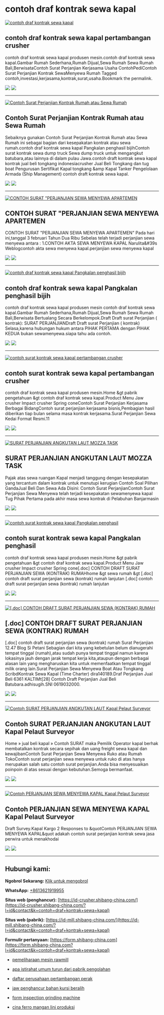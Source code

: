# contoh draf kontrak sewa kapal

<a href="https://swt.shibang-china.com/?l=id&img&k=contoh+draf+kontrak+sewa+kapal" target="_blank">![contoh draf kontrak sewa kapal](http://static.shibang-china.com/all-800x300/1345.jpg)</a>

## contoh draf kontrak sewa kapal pertambangan crusher
contoh draf kontrak sewa kapal produsen mesin.contoh draf kontrak sewa kapal.Gambar Rumah Sederhana,Rumah Dijual,Sewa Rumah Sewa Rumah Bali,BerwisataContoh Surat Perjanjian Kerjasama Usaha ContohPediContoh Surat Perjanjian Kontrak SewaMenyewa Rumah Tagged contoh,investasi,kerjasama,kontrak,surat,usaha.Bookmark the permalink.


<a href="https://whatsapp.shibangsoft.com/WhatsApp.php" target="_blank" title="WhatsApp">![](http://static.shibang-china.com/icon/whatsapp.png)</a> <a href="https://swt.shibang-china.com/?l=id&icon&k=contoh+draf+kontrak+sewa+kapal" target="_blank">![](http://static.shibang-china.com/icon/chat-id.png)</a>

---

<a href="https://swt.shibang-china.com/?l=id&img&k=contoh+draf+kontrak+sewa+kapal" target="_blank">![Contoh Surat Perjanjian Kontrak Rumah atau Sewa Rumah](http://static.shibang-china.com/all-800x300/943.jpg)</a>

## Contoh Surat Perjanjian Kontrak Rumah atau Sewa Rumah
Sebaiknya gunakan Contoh Surat Perjanjian Kontrak Rumah atau Sewa Rumah ini sebagai bagian dari kesepakatan kontrak atau sewa rumah.contoh draf kontrak sewa kapal Pangkalan penghasil bijihContoh surat kontrak sewa dump truck Sewa dump truck untuk mengangkut batubara,atau lainnya di dalam pulau Jawa.contoh draft kontrak sewa kapal kontrak jual beli tongkang indonesiacrusher Jual Beli Tongkang dan tug boat Pengurusan Sertifikat Kapal tongkang &amp Kapal Tanker Pengelolaan Armada (Ship Management) contoh draft kontrak sewa kapal.


<a href="https://whatsapp.shibangsoft.com/WhatsApp.php" target="_blank" title="WhatsApp">![](http://static.shibang-china.com/icon/whatsapp.png)</a> <a href="https://swt.shibang-china.com/?l=id&icon&k=contoh+draf+kontrak+sewa+kapal" target="_blank">![](http://static.shibang-china.com/icon/chat-id.png)</a>

---

<a href="https://swt.shibang-china.com/?l=id&img&k=contoh+draf+kontrak+sewa+kapal" target="_blank">![CONTOH SURAT "PERJANJIAN SEWA MENYEWA APARTEMEN](http://static.shibang-china.com/all-800x300/1435.jpg)</a>

## CONTOH SURAT "PERJANJIAN SEWA MENYEWA APARTEMEN
CONTOH SURAT "PERJANJIAN SEWA MENYEWA APARTEMEN" Pada hari ini,tanggal 3 februari Tahun Dua Ribu Sebelas telah terjadi perjanjian sewa menyewa antara : 1.CONTOH AKTA SEWA MENYEWA KAPAL Narulita&#39s Weblogcontoh akta sewa menyewa kapal.perjanjian sewa menyewa kapal


<a href="https://whatsapp.shibangsoft.com/WhatsApp.php" target="_blank" title="WhatsApp">![](http://static.shibang-china.com/icon/whatsapp.png)</a> <a href="https://swt.shibang-china.com/?l=id&icon&k=contoh+draf+kontrak+sewa+kapal" target="_blank">![](http://static.shibang-china.com/icon/chat-id.png)</a>

---

<a href="https://swt.shibang-china.com/?l=id&img&k=contoh+draf+kontrak+sewa+kapal" target="_blank">![contoh draf kontrak sewa kapal Pangkalan penghasil bijih](http://static.shibang-china.com/all-800x300/1484.jpg)</a>

## contoh draf kontrak sewa kapal Pangkalan penghasil bijih
contoh draf kontrak sewa kapal produsen mesin contoh draf kontrak sewa kapal.Gambar Rumah Sederhana,Rumah Dijual,Sewa Rumah Sewa Rumah Bali,Berwisata Bertualang Secara Berkelompok.Draft Draft surat Perjanjian ( kontrak): SURAT PERJANJIANDraft Draft surat Perjanjian ( kontrak) Selasa,karena hubungan hukum antara PIHAK PERTAMA dengan PIHAK KEDUA bukan sewamenyewa.siapa tahu ada contoh.


<a href="https://whatsapp.shibangsoft.com/WhatsApp.php" target="_blank" title="WhatsApp">![](http://static.shibang-china.com/icon/whatsapp.png)</a> <a href="https://swt.shibang-china.com/?l=id&icon&k=contoh+draf+kontrak+sewa+kapal" target="_blank">![](http://static.shibang-china.com/icon/chat-id.png)</a>

---

<a href="https://swt.shibang-china.com/?l=id&img&k=contoh+draf+kontrak+sewa+kapal" target="_blank">![contoh surat kontrak sewa kapal pertambangan crusher](http://static.shibang-china.com/all-800x300/1429.jpg)</a>

## contoh surat kontrak sewa kapal pertambangan crusher
contoh draf kontrak sewa kapal produsen mesin.Home &gt pabrik pengetahuan &gt contoh draf kontrak sewa kapal.Product Menu Jaw crusher Impact crusher Spring coneContoh Surat Perjanjian Kerjasama Berbagai BidangContoh surat perjanjian kerjasama bisnis,Pembagian hasil diberikan tiap bulan selama masa kontrak kerjasama.Surat Perjanjian Sewa Kedai Format Resmi.11


<a href="https://whatsapp.shibangsoft.com/WhatsApp.php" target="_blank" title="WhatsApp">![](http://static.shibang-china.com/icon/whatsapp.png)</a> <a href="https://swt.shibang-china.com/?l=id&icon&k=contoh+draf+kontrak+sewa+kapal" target="_blank">![](http://static.shibang-china.com/icon/chat-id.png)</a>

---

<a href="https://swt.shibang-china.com/?l=id&img&k=contoh+draf+kontrak+sewa+kapal" target="_blank">![SURAT PERJANJIAN ANGKUTAN LAUT MOZZA TASK](http://static.shibang-china.com/all-800x300/517.jpg)</a>

## SURAT PERJANJIAN ANGKUTAN LAUT MOZZA TASK
Pajak atas sewa ruangan Kapal menjadi tanggung dengan kesepakatan yang tercantum dalam kontrak untuk menutupi kerugian Contoh Soal Pilihan GandaJual Beli Dan Sewa Ada Disini: Contoh Surat PerjanjianContoh Surat Perjanjian Sewa Menyewa telah terjadi kesepakatan sewamenyewa kapal Tug Pihak Pertama pada akhir masa sewa kontrak di Pelabuhan Banjarmasin


<a href="https://whatsapp.shibangsoft.com/WhatsApp.php" target="_blank" title="WhatsApp">![](http://static.shibang-china.com/icon/whatsapp.png)</a> <a href="https://swt.shibang-china.com/?l=id&icon&k=contoh+draf+kontrak+sewa+kapal" target="_blank">![](http://static.shibang-china.com/icon/chat-id.png)</a>

---

<a href="https://swt.shibang-china.com/?l=id&img&k=contoh+draf+kontrak+sewa+kapal" target="_blank">![contoh surat kontrak sewa kapal Pangkalan penghasil](http://static.shibang-china.com/all-800x300/1085.jpg)</a>

## contoh surat kontrak sewa kapal Pangkalan penghasil
contoh draf kontrak sewa kapal produsen mesin.Home &gt pabrik pengetahuan &gt contoh draf kontrak sewa kapal.Product Menu Jaw crusher Impact crusher Spring cone[.doc] CONTOH DRAFT SURAT PERJANJIAN SEWA (KONTRAK) RUMAHhome &gt sewa rumah &gt [.doc] contoh draft surat perjanjian sewa (kontrak) rumah lanjutan [.doc] contoh draft surat perjanjian sewa (kontrak) rumah lanjutan


<a href="https://whatsapp.shibangsoft.com/WhatsApp.php" target="_blank" title="WhatsApp">![](http://static.shibang-china.com/icon/whatsapp.png)</a> <a href="https://swt.shibang-china.com/?l=id&icon&k=contoh+draf+kontrak+sewa+kapal" target="_blank">![](http://static.shibang-china.com/icon/chat-id.png)</a>

---

<a href="https://swt.shibang-china.com/?l=id&img&k=contoh+draf+kontrak+sewa+kapal" target="_blank">![[.doc] CONTOH DRAFT SURAT PERJANJIAN SEWA (KONTRAK) RUMAH](http://static.shibang-china.com/all-800x300/1200.jpg)</a>

## [.doc] CONTOH DRAFT SURAT PERJANJIAN SEWA (KONTRAK) RUMAH
[.doc] contoh draft surat perjanjian sewa (kontrak) rumah Surat Perjanjian 12.47 Blog Si Petani Sebagian dari kita yang kebetulan belum dianugerahi tempat tinggal (rumah),atau sudah punya tempat tinggal namun karena lokasinya jauh dengan jarak tempat kerja kita,ataupun dengan berbagai alasan lain yang mengharuskan kita untuk memenfaatkan tempat tinggal milik orang lain.Surat Perjanjian Sewa Menyewa Boat Atau Tongkang ScribdKontrak Sewa Kapal (Time Charter) dira140189.Draf Perjanjian Jual Beli 6361 KALTIMt[28] Contoh Draft Perjanjian Jual Beli Batubara.adhisugih.SNI 0619032000.


<a href="https://whatsapp.shibangsoft.com/WhatsApp.php" target="_blank" title="WhatsApp">![](http://static.shibang-china.com/icon/whatsapp.png)</a> <a href="https://swt.shibang-china.com/?l=id&icon&k=contoh+draf+kontrak+sewa+kapal" target="_blank">![](http://static.shibang-china.com/icon/chat-id.png)</a>

---

<a href="https://swt.shibang-china.com/?l=id&img&k=contoh+draf+kontrak+sewa+kapal" target="_blank">![Contoh SURAT PERJANJIAN ANGKUTAN LAUT Kapal Pelaut Surveyor](http://static.shibang-china.com/all-800x300/654.jpg)</a>

## Contoh SURAT PERJANJIAN ANGKUTAN LAUT Kapal Pelaut Surveyor
Home » jual beli kapal » Contoh SURAT maka Pemilik Operator kapal berhak membatalkan kontrak secara sepihak dan uang freight sewa kapal dan kewajibanContoh Surat Perjanjian Sewa Menyewa Ruko atau Rumah TokoContoh surat perjanjian sewa menyewa untuk ruko di atas hanya merupakan salah satu contoh surat perjanjian.Anda bisa menyesuaikan poinpoin di atas sesuai dengan kebutuhan.Semoga bermanfaat.


<a href="https://whatsapp.shibangsoft.com/WhatsApp.php" target="_blank" title="WhatsApp">![](http://static.shibang-china.com/icon/whatsapp.png)</a> <a href="https://swt.shibang-china.com/?l=id&icon&k=contoh+draf+kontrak+sewa+kapal" target="_blank">![](http://static.shibang-china.com/icon/chat-id.png)</a>

---

<a href="https://swt.shibang-china.com/?l=id&img&k=contoh+draf+kontrak+sewa+kapal" target="_blank">![Contoh PERJANJIAN SEWA MENYEWA KAPAL Kapal Pelaut Surveyor](http://static.shibang-china.com/all-800x300/1161.jpg)</a>

## Contoh PERJANJIAN SEWA MENYEWA KAPAL Kapal Pelaut Surveyor
Draft Survey.Kapal Kargo 2 Responses to &quotContoh PERJANJIAN SEWA MENYEWA KAPAL&quot adakah contoh surat perjanjian kontrak sewa jasa perwira untuk menakhodai

<a href="https://whatsapp.shibangsoft.com/WhatsApp.php" target="_blank" title="WhatsApp">![](http://static.shibang-china.com/icon/whatsapp.png)</a> <a href="https://swt.shibang-china.com/?l=id&icon&k=contoh+draf+kontrak+sewa+kapal" target="_blank">![](http://static.shibang-china.com/icon/chat-id.png)</a>

---
## Hubungi kami:

**Ngobrol Sekarang:** [Klik untuk mengobrol](https://swt.shibang-china.com?l=id&contact&k=contoh+draf+kontrak+sewa+kapal)

**WhatsApp:**  [+8613621919955](https://whatsapp.shibangsoft.com/WhatsApp.php)

**Situs web (penghancur):** [https://id-crusher.shibang-china.com/](https://id-crusher.shibang-china.com/?l=id&contact&k=contoh+draf+kontrak+sewa+kapal)

**Situs web (pabrik):** [https://id-mill.shibang-china.com/](https://id-mill.shibang-china.com/?l=id&contact&k=contoh+draf+kontrak+sewa+kapal)

**Formulir pertanyaan:** [https://form.shibang-china.com](https://form.shibang-china.com?l=id&contact&k=contoh+draf+kontrak+sewa+kapal)

* [pemeliharaan mesin rawmill](../33/pemeliharaan%20mesin%20rawmill.md)

* [apa istirahat umum turun dari pabrik pengolahan](../40/apa%20istirahat%20umum%20turun%20dari%20pabrik%20pengolahan.md)

* [daftar perusahaan pertambangan perak](../40/daftar%20perusahaan%20pertambangan%20perak.md)

* [jaw penghancur bahan kursi beralih](../33/jaw%20penghancur%20bahan%20kursi%20beralih.md)

* [form inspection grinding machine](../38/form%20inspection%20grinding%20machine.md)

* [cina ferro mangan lini produksi](../35/cina%20ferro%20mangan%20lini%20produksi.md)
